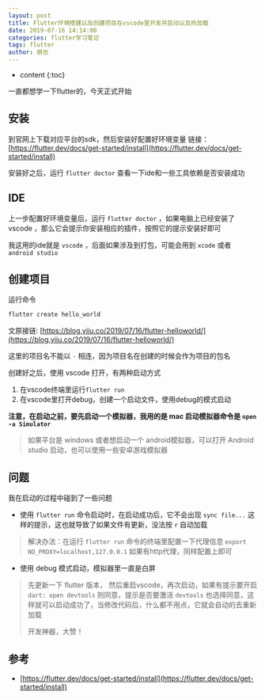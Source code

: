 ```yaml
---
layout: post
title: Flutter环境搭建以及创建项目在vscode里开发并启动以及热加载
date: 2019-07-16 14:14:00
categories: flutter学习笔记
tags: flutter
author: 朋也
---
```


* content
{:toc}

一直都想学一下flutter的，今天正式开始






## 安装

到官网上下载对应平台的sdk，然后安装好配置好环境变量 链接：[https://flutter.dev/docs/get-started/install](https://flutter.dev/docs/get-started/install)

安装好之后，运行 `flutter doctor` 查看一下ide和一些工具依赖是否安装成功

## IDE

上一步配置好环境变量后，运行 `flutter doctor` ，如果电脑上已经安装了 vscode ，那么它会提示你安装相应的插件，按照它的提示安装好即可

我这用的ide就是 `vscode` ，后面如果涉及到打包，可能会用到 `xcode` 或者 `android studio`

## 创建项目

运行命令

```bash
flutter create hello_world
```

文原接链: [https://blog.yiiu.co/2019/07/16/flutter-helloworld/](https://blog.yiiu.co/2019/07/16/flutter-helloworld/)

这里的项目名不能以 `-` 相连，因为项目名在创建的时候会作为项目的包名

创建好之后，使用 vscode 打开，有两种启动方式

1. 在vscode终端里运行`flutter run`
2. 在vscode里打开debug，创建一个启动文件，使用debug的模式启动

**注意，在启动之前，要先启动一个模拟器，我用的是 mac 启动模拟器命令是 `open -a Simulator`**

> 如果平台是 windows 或者想启动一个 android模拟器，可以打开 Android studio 启动，也可以使用一些安卓游戏模拟器

## 问题

我在启动的过程中碰到了一些问题

- 使用 `flutter run` 命令启动时，在启动成功后，它不会出现 `sync file...` 这样的提示，这也就导致了如果文件有更新，没法按 `r` 自动加载

> 解决办法：在运行 `flutter run` 命令的终端里配置一下代理信息 `export NO_PROXY=localhost,127.0.0.1` 如果有http代理，同样配置上即可

- 使用 debug 模式启动，模拟器里一直是白屏

> 先更新一下 flutter 版本， 然后重启vscode，再次启动，如果有提示要开启 `dart: open devtools` 则同意，提示是否要激活 `devtools` 也选择同意，这样就可以启动成功了，当修改代码后，什么都不用点，它就会自动的去重新加载
>
> 开发神器，大赞！

## 参考

- [https://flutter.dev/docs/get-started/install](https://flutter.dev/docs/get-started/install)
